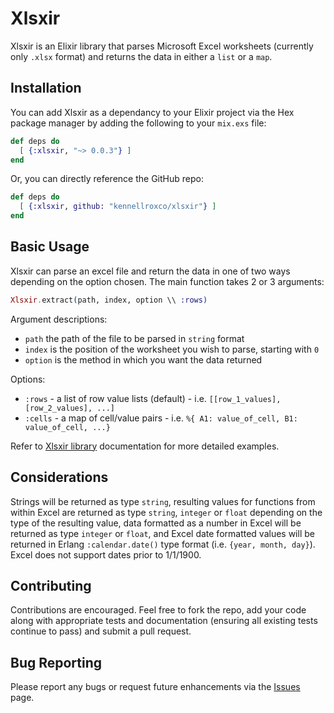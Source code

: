 # Xlsxir

Xlsxir is an Elixir library that parses Microsoft Excel worksheets (currently only 
`.xlsx` format) and returns the data in either a `list` or a `map`. 

## Installation

You can add Xlsxir as a dependancy to your Elixir project via the Hex package manager by adding the following to your `mix.exs` file: 

```elixir
def deps do
  [ {:xlsxir, "~> 0.0.3"} ]
end
```

Or, you can directly reference the GitHub repo:

```elixir
def deps do
  [ {:xlsxir, github: "kennellroxco/xlsxir"} ]
end
```

## Basic Usage

Xlsxir can parse an excel file and return the data in one of two ways depending on the option chosen. The main function takes 2 or 3 arguments:

```elixir
Xlsxir.extract(path, index, option \\ :rows)
```

Argument descriptions:
- `path` the path of the file to be parsed in `string` format
- `index` is the position of the worksheet you wish to parse, starting with `0`
- `option` is the method in which you want the data returned

Options:
  - `:rows` - a list of row value lists (default) - i.e. `[[row_1_values], [row_2_values], ...] `
  - `:cells` - a map of cell/value pairs - i.e. `%{ A1: value_of_cell, B1: value_of_cell, ...}`

Refer to [Xlsxir library](https://hexdocs.pm/xlsxir/api-reference.html) documentation for more detailed examples. 

## Considerations

Strings will be returned as type `string`, resulting values for functions from within Excel are returned as type `string`, `integer` or `float` depending on the type of the resulting value, data formatted as a number in Excel will be returned as type `integer` or `float`, and Excel date formatted values will be returned in Erlang `:calendar.date()` type format (i.e. `{year, month, day}`). Excel does not support dates prior to 1/1/1900.

## Contributing

Contributions are encouraged. Feel free to fork the repo, add your code along with appropriate tests and documentation (ensuring all existing tests continue to pass) and submit a pull request. 

## Bug Reporting

Please report any bugs or request future enhancements via the [Issues](https://github.com/kennellroxco/xlsxir/issues) page. 
